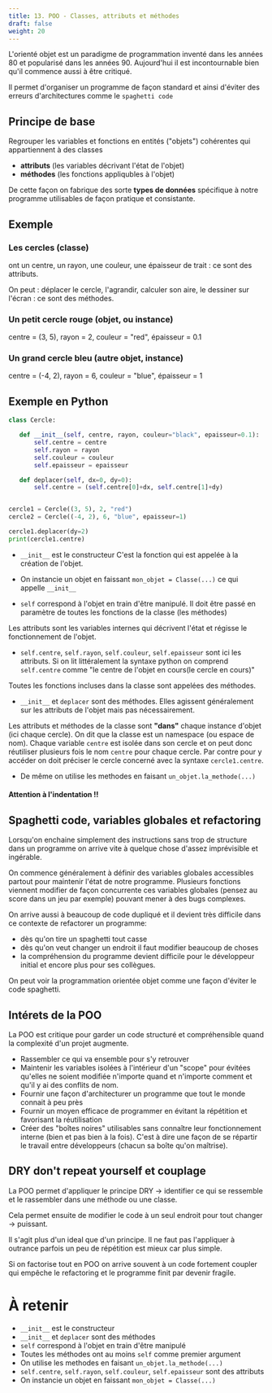 ```yaml
---
title: 13. POO - Classes, attributs et méthodes
draft: false
weight: 20
---
```



L'orienté objet est un paradigme de programmation inventé dans les années 80 et popularisé dans les années 90. Aujourd'hui il est incontournable bien qu'il commence aussi à être critiqué.

Il permet d'organiser un programme de façon standard et ainsi d'éviter des erreurs d'architectures comme le `spaghetti code`

## Principe de base

Regrouper les variables et fonctions en entités ("objets") cohérentes qui appartiennent à des classes

   - **attributs** (les variables décrivant l'état de l'objet)
   - **méthodes** (les fonctions appliqubles à l'objet)

De cette façon on fabrique des sorte **types de données** spécifique à notre programme utilisables de façon pratique et consistante.

## Exemple

### **Les cercles** (classe)

ont un centre, un rayon, une couleur, une épaisseur de trait : ce sont des attributs.

On peut : déplacer le cercle, l'agrandir, calculer son aire, le dessiner sur l'écran  : ce sont des méthodes.

### **Un petit cercle rouge** (objet, ou instance)

centre = (3, 5), rayon = 2, couleur = "red", épaisseur = 0.1

### **Un grand cercle bleu** (autre objet, instance)

centre = (-4, 2), rayon = 6, couleur = "blue", épaisseur = 1


## Exemple en Python

```python
class Cercle:

   def __init__(self, centre, rayon, couleur="black", epaisseur=0.1):
       self.centre = centre
       self.rayon = rayon
       self.couleur = couleur
       self.epaisseur = epaisseur

   def deplacer(self, dx=0, dy=0):
       self.centre = (self.centre[0]+dx, self.centre[1]+dy)


cercle1 = Cercle((3, 5), 2, "red")
cercle2 = Cercle((-4, 2), 6, "blue", epaisseur=1)

cercle1.deplacer(dy=2)
print(cercle1.centre)
```

- `__init__` est le constructeur C'est la fonction qui est appelée à la création de l'objet.

- On instancie un objet en faissant `mon_objet = Classe(...)` ce qui appelle `__init__`


- `self` correspond à l'objet en train d'être manipulé. Il doit être passé en paramètre de toutes les fonctions de la classe (les méthodes)

Les attributs sont les variables internes qui décrivent l'état et régisse le fonctionnement de l'objet.

- `self.centre`, `self.rayon`, `self.couleur`, `self.epaisseur` sont ici les attributs. Si on lit littéralement la syntaxe python on comprend `self.centre` comme "le centre de l'objet en cours(le cercle en cours)"

Toutes les fonctions incluses dans la classe sont appelées des méthodes.

- `__init__` et `deplacer` sont des méthodes. Elles agissent généralement sur les attributs de l'objet mais pas nécessairement.

Les attributs et méthodes de la classe sont **"dans"** chaque instance d'objet (ici chaque cercle). On dit que la classe est un namespace (ou espace de nom). Chaque variable `centre` est isolée dans son cercle et on peut donc réutiliser plusieurs fois le nom `centre` pour chaque cercle. Par contre pour y accéder on doit préciser le cercle concerné avec la syntaxe `cercle1.centre`.

- De même on utilise les methodes en faisant `un_objet.la_methode(...)`

#### Attention à l'indentation !!


## Spaghetti code, variables globales et refactoring

Lorsqu'on enchaine simplement des instructions sans trop de structure dans un programme on arrive vite à quelque chose d'assez imprévisible et ingérable.

On commence généralement à définir des variables globales accessibles partout pour maintenir l'état de notre programme. Plusieurs fonctions viennent modifier de façon concurrente ces variables globales (pensez au score dans un jeu par exemple) pouvant mener à des bugs complexes.

On arrive aussi à beaucoup de code dupliqué et il devient très difficile dans ce contexte de refactorer un programme:

- dès qu'on tire un spaghetti tout casse
- dès qu'on veut changer un endroit il faut modifier beaucoup de choses
- la compréhension du programme devient difficile pour le développeur initial et encore plus pour ses collègues.

On peut voir la programmation orientée objet comme une façon d'éviter le code spaghetti.

## Intérets de la POO

La POO est critique pour garder un code structuré et compréhensible quand la complexité d'un projet augmente.

- Rassembler ce qui va ensemble pour s'y retrouver
- Maintenir les variables isolées à l'intérieur d'un "scope" pour évitées qu'elles ne soient modifiée n'importe quand et n'importe comment et qu'il y ai des conflits de nom.
- Fournir une façon d'architecturer un programme que tout le monde connait à peu près
- Fournir un moyen efficace de programmer en évitant la répétition et favorisant la réutilisation
- Créer des "boîtes noires" utilisables sans connaître leur fonctionnement interne (bien et pas bien à la fois). C'est à dire une façon de se répartir le travail entre développeurs (chacun sa boîte qu'on maîtrise).


## DRY don't repeat yourself et couplage

La POO permet d'appliquer le principe DRY -> identifier ce qui se ressemble et le rassembler dans une méthode ou une classe.

Cela permet ensuite de modifier le code à un seul endroit pour tout changer -> puissant.

Il s'agit plus d'un ideal que d'un principe. Il ne faut pas l'appliquer à outrance parfois un peu de répétition est mieux car plus simple.

Si on factorise tout en POO on arrive souvent à un code fortement coupler qui empêche le refactoring et le programme finit par devenir fragile.

# À retenir

- `__init__` est le constructeur
- `__init__` et `deplacer` sont des méthodes
- `self` correspond à l'objet en train d'être manipulé
- Toutes les méthodes ont au moins `self` comme premier argument
- On utilise les methodes en faisant `un_objet.la_methode(...)`
- `self.centre`, `self.rayon`, `self.couleur`, `self.epaisseur` sont des attributs
- On instancie un objet en faissant `mon_objet = Classe(...)`
